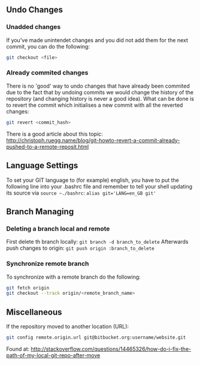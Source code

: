 ## Undo Changes 

### Unadded changes

If you've made unintendet changes and you did not add them for the next commit, you can do the following:

```bash
git checkout <file>
``` 

### Already commited changes

There is no 'good' way to undo changes that have already been commited due to the fact that by undoing commits we would change the history of the repository (and changing history is never a good idea). What can be done is to revert the commit which initialises a new commit with all the reverted changes:

```bash
git revert <commit_hash>
```

There is a good article about this topic: http://christoph.ruegg.name/blog/git-howto-revert-a-commit-already-pushed-to-a-remote-reposit.html

## Language Settings
To set your GIT language to (for example) english, you have to put the following line into your .bashrc file and remember to tell your shell updating its source via ```source ~./bashrc```:
```alias git='LANG=en_GB git'```

## Branch Managing

### Deleting a branch local and remote
First delete th branch locally:
```git branch -d branch_to_delete```
Afterwards push changes to origin:
```git push origin :branch_to_delete```

### Synchronize remote branch

To synchronize with a remote branch do the following:

```bash
git fetch origin
git checkout --track origin/<remote_branch_name>
```

## Miscellaneous

If the repository moved to another location (URL):
```bash
git config remote.origin.url git@bitbucket.org:username/website.git
```
Found at: http://stackoverflow.com/questions/14465326/how-do-i-fix-the-path-of-my-local-git-repo-after-move
